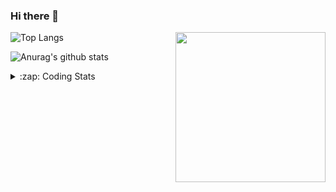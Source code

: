 ### Hi there 👋

<!--
**tao8687/tao8687** is a ✨ _special_ ✨ repository because its `README.md` (this file) appears on your GitHub profile.

Here are some ideas to get you started:

- 🔭 I’m currently working on ...
- 🌱 I’m currently learning ...
- 👯 I’m looking to collaborate on ...
- 🤔 I’m looking for help with ...
- 💬 Ask me about ...
- 📫 How to reach me: ...
- 😄 Pronouns: ...
- ⚡ Fun fact: ...
-->

<img align='right' src="https://media.giphy.com/media/M9gbBd9nbDrOTu1Mqx/giphy.gif" width="240">

  
![Top Langs](https://github-readme-stats.vercel.app/api/top-langs/?username=tao8687&layout=compact&title_color=23238E&text_color=A67D3D)

![Anurag's github stats](https://github-readme-stats.vercel.app/api?username=tao8687&show_icons=true&&text_color=A67D3D&title_color=23238E&show_icons=false&count_private=true&hide=stars)

<details>
  <summary>:zap: Coding Stats</summary>
  <br>
    
<!--START_SECTION:waka-->

```txt
From: 02 December 2024 - To: 09 December 2024

C++                   9 hrs 47 mins   ██████████▒░░░░░░░░░░░░░░   41.42 %
YAML                  4 hrs 59 mins   █████▒░░░░░░░░░░░░░░░░░░░   21.13 %
Other                 2 hrs 2 mins    ██░░░░░░░░░░░░░░░░░░░░░░░   08.61 %
reStructuredText      1 hr 26 mins    █▓░░░░░░░░░░░░░░░░░░░░░░░   06.13 %
Python                1 hr 24 mins    █▒░░░░░░░░░░░░░░░░░░░░░░░   05.92 %
```

<!--END_SECTION:waka-->
</details>

